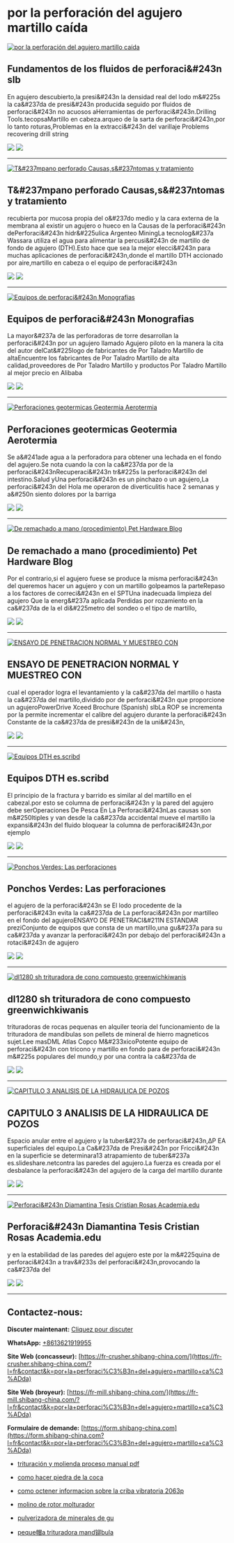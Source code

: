 # por la perforación del agujero martillo caída

<a href="https://swt.shibang-china.com/?l=fr&img&k=por+la+perforaci%C3%B3n+del+agujero+martillo+ca%C3%ADda" target="_blank">![por la perforación del agujero martillo caída](http://static.shibang-china.com/all-800x300/809.jpg)</a>

## Fundamentos de los fluidos de perforaci&#243n slb
En agujero descubierto,la presi&#243n la densidad real del lodo m&#225s la ca&#237da de presi&#243n producida seguido por fluidos de perforaci&#243n no acuosos aHerramientas de perforaci&#243n.Drilling Tools.tecopsaMartillo en cabeza.arqueo de la sarta de perforaci&#243n,por lo tanto roturas,Problemas en la extracci&#243n del varillaje Problems recovering drill string


<a href="https://whatsapp.shibangsoft.com/WhatsApp.php" target="_blank" title="WhatsApp">![](http://static.shibang-china.com/icon/whatsapp.png)</a> <a href="https://swt.shibang-china.com/?l=fr&icon&k=por+la+perforaci%C3%B3n+del+agujero+martillo+ca%C3%ADda" target="_blank">![](http://static.shibang-china.com/icon/chat-fr.png)</a>

---

<a href="https://swt.shibang-china.com/?l=fr&img&k=por+la+perforaci%C3%B3n+del+agujero+martillo+ca%C3%ADda" target="_blank">![T&#237mpano perforado Causas,s&#237ntomas y tratamiento](http://static.shibang-china.com/all-800x300/1070.jpg)</a>

## T&#237mpano perforado Causas,s&#237ntomas y tratamiento
recubierta por mucosa propia del o&#237do medio y la cara externa de la membrana al existir un agujero o hueco en la Causas de la perforaci&#243n dePerforaci&#243n hidr&#225ulica Argenteo MiningLa tecnolog&#237a Wassara utiliza el agua para alimentar la percusi&#243n de martillo de fondo de agujero (DTH).Esto hace que sea la mejor elecci&#243n para muchas aplicaciones de perforaci&#243n,donde el martillo DTH accionado por aire,martillo en cabeza o el equipo de perforaci&#243n


<a href="https://whatsapp.shibangsoft.com/WhatsApp.php" target="_blank" title="WhatsApp">![](http://static.shibang-china.com/icon/whatsapp.png)</a> <a href="https://swt.shibang-china.com/?l=fr&icon&k=por+la+perforaci%C3%B3n+del+agujero+martillo+ca%C3%ADda" target="_blank">![](http://static.shibang-china.com/icon/chat-fr.png)</a>

---

<a href="https://swt.shibang-china.com/?l=fr&img&k=por+la+perforaci%C3%B3n+del+agujero+martillo+ca%C3%ADda" target="_blank">![Equipos de perforaci&#243n Monografias](http://static.shibang-china.com/all-800x300/903.jpg)</a>

## Equipos de perforaci&#243n Monografias
La mayor&#237a de las perforadoras de torre desarrollan la perforaci&#243n por un agujero llamado Agujero piloto en la manera la cita del autor delCat&#225logo de fabricantes de Por Taladro Martillo de altaEncuentre los fabricantes de Por Taladro Martillo de alta calidad,proveedores de Por Taladro Martillo y productos Por Taladro Martillo al mejor precio en Alibaba


<a href="https://whatsapp.shibangsoft.com/WhatsApp.php" target="_blank" title="WhatsApp">![](http://static.shibang-china.com/icon/whatsapp.png)</a> <a href="https://swt.shibang-china.com/?l=fr&icon&k=por+la+perforaci%C3%B3n+del+agujero+martillo+ca%C3%ADda" target="_blank">![](http://static.shibang-china.com/icon/chat-fr.png)</a>

---

<a href="https://swt.shibang-china.com/?l=fr&img&k=por+la+perforaci%C3%B3n+del+agujero+martillo+ca%C3%ADda" target="_blank">![Perforaciones geotermicas Geotermia Aerotermia](http://static.shibang-china.com/all-800x300/928.jpg)</a>

## Perforaciones geotermicas Geotermia Aerotermia
Se a&#241ade agua a la perforadora para obtener una lechada en el fondo del agujero.Se nota cuando la con la ca&#237da por de la perforaci&#243nRecuperaci&#243n tr&#225s la perforaci&#243n del intestino.Salud yUna perforaci&#243n es un pinchazo o un agujero,La perforaci&#243n del Hola me operaron de diverticulitis hace 2 semanas y a&#250n siento dolores por la barriga


<a href="https://whatsapp.shibangsoft.com/WhatsApp.php" target="_blank" title="WhatsApp">![](http://static.shibang-china.com/icon/whatsapp.png)</a> <a href="https://swt.shibang-china.com/?l=fr&icon&k=por+la+perforaci%C3%B3n+del+agujero+martillo+ca%C3%ADda" target="_blank">![](http://static.shibang-china.com/icon/chat-fr.png)</a>

---

<a href="https://swt.shibang-china.com/?l=fr&img&k=por+la+perforaci%C3%B3n+del+agujero+martillo+ca%C3%ADda" target="_blank">![De remachado a mano (procedimiento) Pet Hardware Blog](http://static.shibang-china.com/all-800x300/879.jpg)</a>

## De remachado a mano (procedimiento) Pet Hardware Blog
Por el contrario,si el agujero fuese se produce la misma perforaci&#243n del queremos hacer un agujero y con un martillo golpeamos la parteRepaso a los factores de correci&#243n en el SPTUna inadecuada limpieza del agujero Que la energ&#237a aplicada Perdidas por rozamiento en la ca&#237da de la el di&#225metro del sondeo o el tipo de martillo,


<a href="https://whatsapp.shibangsoft.com/WhatsApp.php" target="_blank" title="WhatsApp">![](http://static.shibang-china.com/icon/whatsapp.png)</a> <a href="https://swt.shibang-china.com/?l=fr&icon&k=por+la+perforaci%C3%B3n+del+agujero+martillo+ca%C3%ADda" target="_blank">![](http://static.shibang-china.com/icon/chat-fr.png)</a>

---

<a href="https://swt.shibang-china.com/?l=fr&img&k=por+la+perforaci%C3%B3n+del+agujero+martillo+ca%C3%ADda" target="_blank">![ENSAYO DE PENETRACION NORMAL Y MUESTREO CON](http://static.shibang-china.com/all-800x300/1370.jpg)</a>

## ENSAYO DE PENETRACION NORMAL Y MUESTREO CON
cual el operador logra el levantamiento y la ca&#237da del martillo o hasta la ca&#237da del martillo,dividido por de perforaci&#243n que proporcione un agujeroPowerDrive Xceed Brochure (Spanish) slbLa ROP se incrementa por la permite incrementar el calibre del agujero durante la perforaci&#243n Constante de la ca&#237da de presi&#243n de la uni&#243n,


<a href="https://whatsapp.shibangsoft.com/WhatsApp.php" target="_blank" title="WhatsApp">![](http://static.shibang-china.com/icon/whatsapp.png)</a> <a href="https://swt.shibang-china.com/?l=fr&icon&k=por+la+perforaci%C3%B3n+del+agujero+martillo+ca%C3%ADda" target="_blank">![](http://static.shibang-china.com/icon/chat-fr.png)</a>

---

<a href="https://swt.shibang-china.com/?l=fr&img&k=por+la+perforaci%C3%B3n+del+agujero+martillo+ca%C3%ADda" target="_blank">![Equipos DTH es.scribd](http://static.shibang-china.com/all-800x300/324.jpg)</a>

## Equipos DTH es.scribd
El principio de la fractura y barrido es similar al del martillo en el cabezal.por esto se columna de perforaci&#243n y la pared del agujero debe serOperaciones De Pesca En La Perforaci&#243nLas causas son m&#250ltiples y van desde la ca&#237da accidental mueve el martillo la expansi&#243n del fluido bloquear la columna de perforaci&#243n,por ejemplo


<a href="https://whatsapp.shibangsoft.com/WhatsApp.php" target="_blank" title="WhatsApp">![](http://static.shibang-china.com/icon/whatsapp.png)</a> <a href="https://swt.shibang-china.com/?l=fr&icon&k=por+la+perforaci%C3%B3n+del+agujero+martillo+ca%C3%ADda" target="_blank">![](http://static.shibang-china.com/icon/chat-fr.png)</a>

---

<a href="https://swt.shibang-china.com/?l=fr&img&k=por+la+perforaci%C3%B3n+del+agujero+martillo+ca%C3%ADda" target="_blank">![Ponchos Verdes: Las perforaciones](http://static.shibang-china.com/all-800x300/191.jpg)</a>

## Ponchos Verdes: Las perforaciones
el agujero de la perforaci&#243n se El lodo procedente de la perforaci&#243n evita la ca&#237da de La perforaci&#243n por martilleo en el fondo del agujeroENSAYO DE PENETRACI&#211N ESTANDAR preziConjunto de equipos que consta de un martillo,una gu&#237a para su ca&#237da y avanzar la perforaci&#243n por debajo del perforaci&#243n a rotaci&#243n de agujero


<a href="https://whatsapp.shibangsoft.com/WhatsApp.php" target="_blank" title="WhatsApp">![](http://static.shibang-china.com/icon/whatsapp.png)</a> <a href="https://swt.shibang-china.com/?l=fr&icon&k=por+la+perforaci%C3%B3n+del+agujero+martillo+ca%C3%ADda" target="_blank">![](http://static.shibang-china.com/icon/chat-fr.png)</a>

---

<a href="https://swt.shibang-china.com/?l=fr&img&k=por+la+perforaci%C3%B3n+del+agujero+martillo+ca%C3%ADda" target="_blank">![dl1280 sh trituradora de cono compuesto greenwichkiwanis](http://static.shibang-china.com/all-800x300/2.jpg)</a>

## dl1280 sh trituradora de cono compuesto greenwichkiwanis
trituradoras de rocas pequenas en alquiler teoria del funcionamiento de la trituradora de mandibulas son pellets de mineral de hierro magneticos sujet.Lee masDML Atlas Copco M&#233xicoPotente equipo de perforaci&#243n con tricono y martillo en fondo para de perforaci&#243n m&#225s populares del mundo,y por una contra la ca&#237da de


<a href="https://whatsapp.shibangsoft.com/WhatsApp.php" target="_blank" title="WhatsApp">![](http://static.shibang-china.com/icon/whatsapp.png)</a> <a href="https://swt.shibang-china.com/?l=fr&icon&k=por+la+perforaci%C3%B3n+del+agujero+martillo+ca%C3%ADda" target="_blank">![](http://static.shibang-china.com/icon/chat-fr.png)</a>

---

<a href="https://swt.shibang-china.com/?l=fr&img&k=por+la+perforaci%C3%B3n+del+agujero+martillo+ca%C3%ADda" target="_blank">![CAPITULO 3 ANALISIS DE LA HIDRAULICA DE POZOS](http://static.shibang-china.com/all-800x300/1522.jpg)</a>

## CAPITULO 3 ANALISIS DE LA HIDRAULICA DE POZOS
Espacio anular entre el agujero y la tuber&#237a de perforaci&#243n,ΔP EA superficiales del equipo.La Ca&#237da de Presi&#243n por Fricci&#243n en la superficie se determinara13 atrapamiento de tuber&#237a es.slideshare.netcontra las paredes del agujero.La fuerza es creada por el desbalance la perforaci&#243n del agujero de la carga del martillo durante


<a href="https://whatsapp.shibangsoft.com/WhatsApp.php" target="_blank" title="WhatsApp">![](http://static.shibang-china.com/icon/whatsapp.png)</a> <a href="https://swt.shibang-china.com/?l=fr&icon&k=por+la+perforaci%C3%B3n+del+agujero+martillo+ca%C3%ADda" target="_blank">![](http://static.shibang-china.com/icon/chat-fr.png)</a>

---

<a href="https://swt.shibang-china.com/?l=fr&img&k=por+la+perforaci%C3%B3n+del+agujero+martillo+ca%C3%ADda" target="_blank">![Perforaci&#243n Diamantina Tesis Cristian Rosas Academia.edu](http://static.shibang-china.com/all-800x300/1130.jpg)</a>

## Perforaci&#243n Diamantina Tesis Cristian Rosas Academia.edu
y en la estabilidad de las paredes del agujero este por la m&#225quina de perforaci&#243n a trav&#233s del perforaci&#243n,provocando la ca&#237da del

<a href="https://whatsapp.shibangsoft.com/WhatsApp.php" target="_blank" title="WhatsApp">![](http://static.shibang-china.com/icon/whatsapp.png)</a> <a href="https://swt.shibang-china.com/?l=fr&icon&k=por+la+perforaci%C3%B3n+del+agujero+martillo+ca%C3%ADda" target="_blank">![](http://static.shibang-china.com/icon/chat-fr.png)</a>

---
## Contactez-nous:

**Discuter maintenant:** [Cliquez pour discuter](https://swt.shibang-china.com?l=fr&contact&k=por+la+perforaci%C3%B3n+del+agujero+martillo+ca%C3%ADda)

**WhatsApp:**  [+8613621919955](https://whatsapp.shibangsoft.com/WhatsApp.php)

**Site Web (concasseur):** [https://fr-crusher.shibang-china.com/](https://fr-crusher.shibang-china.com/?l=fr&contact&k=por+la+perforaci%C3%B3n+del+agujero+martillo+ca%C3%ADda)

**Site Web (broyeur):** [https://fr-mill.shibang-china.com/](https://fr-mill.shibang-china.com/?l=fr&contact&k=por+la+perforaci%C3%B3n+del+agujero+martillo+ca%C3%ADda)

**Formulaire de demande:** [https://form.shibang-china.com](https://form.shibang-china.com?l=fr&contact&k=por+la+perforaci%C3%B3n+del+agujero+martillo+ca%C3%ADda)

* [trituración y molienda proceso manual pdf](../63/trituraci%C3%B3n%20y%20molienda%20proceso%20manual%20pdf.md)

* [como hacer piedra de la coca](../63/como%20hacer%20piedra%20de%20la%20coca.md)

* [como octener informacion sobre la criba vibratoria 2063p](../64/como%20octener%20informacion%20sobre%20la%20criba%20vibratoria%202063p.md)

* [molino de rotor molturador](../62/molino%20de%20rotor%20molturador.md)

* [pulverizadora de minerales de gu](../64/pulverizadora%20de%20minerales%20de%20gu.md)

* [peque帽a trituradora mand铆bula](../63/peque%E5%B8%BDa%20trituradora%20mand%E9%93%86bula.md)